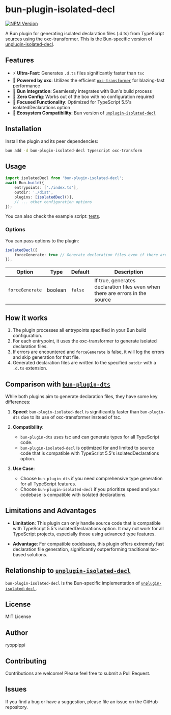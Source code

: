# bun-plugin-isolated-decl

[![NPM Version](https://img.shields.io/npm/v/bun-plugin-isolated-decl)](https://www.npmjs.com/package/bun-plugin-isolated-decl)

A Bun plugin for generating isolated declaration files (.d.ts) from TypeScript sources using the oxc-transformer. This is the Bun-specific version of [unplugin-isolated-decl](https://github.com/unplugin/unplugin-isolated-decl).

## Features

- ⚡ **Ultra-Fast**: Generates `.d.ts` files significantly faster than `tsc`
- 🔧 **Powered by oxc**: Utilizes the efficient [`oxc-transformer`](https://www.npmjs.com/package/oxc-transform) for blazing-fast performance
- 🔌 **Bun Integration**: Seamlessly integrates with Bun's build process
- 🚀 **Zero Config**: Works out of the box with no configuration required
- 🎯 **Focused Functionality**: Optimized for TypeScript 5.5's isolatedDeclarations option
- 🔄 **Ecosystem Compatibility**: Bun version of [`unplugin-isolated-decl`](https://github.com/unplugin/unplugin-isolated-decl/tree/main)

## Installation

Install the plugin and its peer dependencies:

```bash
bun add -d bun-plugin-isolated-decl typescript oxc-transform
```

## Usage

```typescript
import isolatedDecl from 'bun-plugin-isolated-decl';
await Bun.build({
	entrypoints: ['./index.ts'],
	outdir: './dist',
	plugins: [isolatedDecl()],
	// ... other configuration options
});
```

You can also check the example script: [tests](./tests/).

### Options

You can pass options to the plugin:

```typescript
isolatedDecl({
	forceGenerate: true // Generate declaration files even if there are errors
});
```

| Option          | Type    | Default | Description                                                                   |
| --------------- | ------- | ------- | ----------------------------------------------------------------------------- |
| `forceGenerate` | boolean | `false` | If true, generates declaration files even when there are errors in the source |

## How it works

1. The plugin processes all entrypoints specified in your Bun build configuration.
2. For each entrypoint, it uses the oxc-transformer to generate isolated declaration files.
3. If errors are encountered and `forceGenerate` is false, it will log the errors and skip generation for that file.
4. Generated declaration files are written to the specified `outdir` with a `.d.ts` extension.

## Comparison with [`bun-plugin-dts`](https://github.com/wobsoriano/bun-plugin-dts)

While both plugins aim to generate declaration files, they have some key differences:

1. **Speed**: `bun-plugin-isolated-decl` is significantly faster than `bun-plugin-dts` due to its use of oxc-transformer instead of tsc.

2. **Compatibility**:

   - `bun-plugin-dts` uses tsc and can generate types for all TypeScript code.
   - `bun-plugin-isolated-decl` is optimized for and limited to source code that is compatible with TypeScript 5.5's isolatedDeclarations option.

3. **Use Case**:
   - Choose `bun-plugin-dts` if you need comprehensive type generation for all TypeScript features.
   - Choose `bun-plugin-isolated-decl` if you prioritize speed and your codebase is compatible with isolated declarations.

## Limitations and Advantages

- **Limitation**: This plugin can only handle source code that is compatible with TypeScript 5.5's isolatedDeclarations option. It may not work for all TypeScript projects, especially those using advanced type features.

- **Advantage**: For compatible codebases, this plugin offers extremely fast declaration file generation, significantly outperforming traditional tsc-based solutions.

## Relationship to [`unplugin-isolated-decl`](https://github.com/unplugin/unplugin-isolated-decl/tree/main)

`bun-plugin-isolated-decl` is the Bun-specific implementation of [ `unplugin-isolated-decl` ](https://github.com/unplugin/unplugin-isolated-decl).

## License

MIT License

## Author

ryoppippi

## Contributing

Contributions are welcome! Please feel free to submit a Pull Request.

## Issues

If you find a bug or have a suggestion, please file an issue on the GitHub repository.
